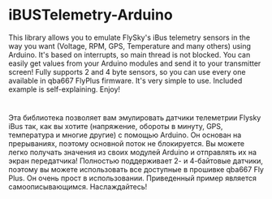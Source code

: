 # iBUSTelemetry-Arduino
This library allows you to emulate FlySky's iBus telemetry sensors in the way you want (Voltage, RPM, GPS, Temperature and many others) using Arduino.
It's based on interrupts, so main thread is not blocked. You can easily get values from your Arduino modules and send it to your transmitter screen!
Fully supports 2 and 4 byte sensors, so you can use every one available in qba667 FlyPlus firmware.
It's very simple to use. Included example is self-explaining.
Enjoy!
# 
Эта библиотека позволяет вам эмулировать датчики телеметрии Flysky iBus так, как вы хотите (напряжение, обороты в минуту, GPS, температура и многие другие) с помощью Arduino. Он основан на прерываниях, поэтому основной поток не блокируется. Вы можете легко получать значения из своих модулей Arduino и отправлять их на экран передатчика! Полностью поддерживает 2- и 4-байтовые датчики, поэтому вы можете использовать все доступные в прошивке qba667 Fly Plus. Он очень прост в использовании. Приведенный пример является самоописывающимся. Наслаждайтесь!
